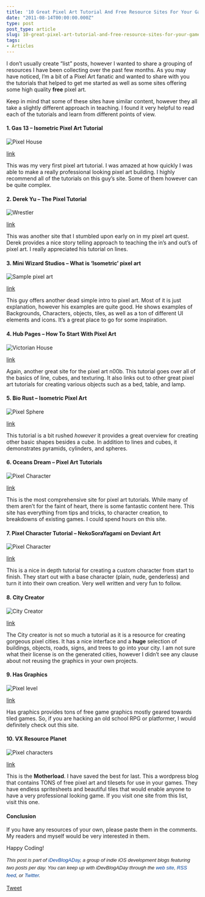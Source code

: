 ```yaml
---
title: '10 Great Pixel Art Tutorial And Free Resource Sites For Your Games'
date: "2011-08-14T00:00:00.000Z"
type: post 
post_type: article
slug: 10-great-pixel-art-tutorial-and-free-resource-sites-for-your-games
tags: 
- Articles
---
```

I don&#8217;t usually create &#8220;list&#8221; posts, however I wanted to share a grouping of resources I have been collecting over the past few months. As you may have noticed, I&#8217;m a bit of a Pixel Art fanatic and wanted to share with you the tutorials that helped to get me started as well as some sites offering some high quality **free** pixel art.

Keep in mind that some of these sites have similar content, however they all take a slightly different approach in teaching. I found it very helpful to read each of the tutorials and learn from different points of view.

#### 1. Gas 13 &#8211; Isometric Pixel Art Tutorial

![Pixel House][1]

[link][2]

This was my very first pixel art tutorial. I was amazed at how quickly I was able to make a really professional looking pixel art building. I highly recommend all of the tutorials on this guy&#8217;s site. Some of them however can be quite complex.

#### 2. Derek Yu &#8211; The Pixel Tutorial

![Wrestler][3]

[link][4]

This was another site that I stumbled upon early on in my pixel art quest. Derek provides a nice story telling approach to teaching the in&#8217;s and out&#8217;s of pixel art. I really appreciated his tutorial on lines.

#### 3. Mini Wizard Studios &#8211; What is &#8216;Isometric&#8217; pixel art

![Sample pixel art][5]

[link][6]

This guy offers another dead simple intro to pixel art. Most of it is just explanation, however his examples are quite good. He shows examples of Backgrounds, Characters, objects, tiles, as well as a ton of different UI elements and icons. It&#8217;s a great place to go for some inspiration.

#### 4. Hub Pages &#8211; How To Start With Pixel Art

![Victorian House][7]

[link][8]

Again, another great site for the pixel art n00b. This tutorial goes over all of the basics of line, cubes, and texturing. It also links out to other great pixel art tutorials for creating various objects such as a bed, table, and lamp.

#### 5. Bio Rust &#8211; Isometric Pixel Art

![Pixel Sphere][9]

[link][10]

This tutorial is a bit rushed *however* it provides a great overview for creating other basic shapes besides a cube. In addition to lines and cubes, it demonstrates pyramids, cylinders, and spheres.

#### 6. Oceans Dream &#8211; Pixel Art Tutorials

![Pixel Character][11]

[link][12]

This is the most comprehensive site for pixel art tutorials. While many of them aren&#8217;t for the faint of heart, there is some fantastic content here. This site has everything from tips and tricks, to character creation, to breakdowns of existing games. I could spend hours on this site.

#### 7. Pixel Character Tutorial &#8211; NekoSoraYagami on Deviant Art

![Pixel Character][13]

[link][14]

This is a nice in depth tutorial for creating a custom character from start to finish. They start out with a base character (plain, nude, genderless) and turn it into their own creation. Very well written and very fun to follow.

#### 8. City Creator

![City Creator][15]

[link][16]

The City creator is not so much a tutorial as it is a resource for creating gorgeous pixel cities. It has a nice interface and a **huge** selection of buildings, objects, roads, signs, and trees to go into your city. I am not sure what their license is on the generated cities, however I didn&#8217;t see any clause about not reusing the graphics in your own projects.

#### 9. Has Graphics

![Pixel level][17]

[link][18]

Has graphics provides tons of free game graphics mostly geared towards tiled games. So, if you are hacking an old school RPG or platformer, I would definitely check out this site.

#### 10. VX Resource Planet

![Pixel characters][19]

[link][20]

This is the **Motherload**. I have saved the best for last. This a wordpress blog that contains TONS of free pixel art and tilesets for use in your games. They have endless spritesheets and beautiful tiles that would enable anyone to have a very professional looking game. If you visit one site from this list, visit this one.

#### Conclusion

If you have any resources of your own, please paste them in the comments. My readers and myself would be very interested in them.

Happy Coding!

<span style="font-family: ‘Lucida Grande’;"><strong><span style="font-weight: normal;"><span style="font-family: arial, verdana, tahoma, sans-serif; font-size: 13px; line-height: 20px;"><em>﻿﻿This post is part of <a style="text-decoration: none; color: #004199; padding: 0px; margin: 0px;" href="http://idevblogaday.com/">iDevBlogADay</a>, a group of indie iOS development blogs featuring two posts per day. You can keep up with iDevBlogADay through the <a style="text-decoration: none; color: #004199; padding: 0px; margin: 0px;" href="http://idevblogaday.com/">web site</a>, <a style="text-decoration: none; color: #004199; padding: 0px; margin: 0px;" href="http://feeds.feedburner.com/idevblogaday">RSS feed</a>, or <a style="text-decoration: none; color: #004199; padding: 0px; margin: 0px;" href="http://twitter.com/#search?q=%23idevblogaday">Twitter</a>.</em></span></span></strong></span>

<div style="">
  <a href="http://twitter.com/share" class="twitter-share-button" data-count="horizontal" data-text="10 Great Pixel Art Tutorial And Free Resource Sites For Your Games" data-url="http://brandontreb.com/10-great-pixel-art-tutorial-and-free-resource-sites-for-your-games"  data-via="brandontreb" data-related="brandontreb:">Tweet</a>
</div>

 [1]: http://www.gas13.ru/v3/tutorials/f9.gif
 [2]: http://www.gas13.ru/v3/tutorials/isometric_pixelart_tutorial_mathematics_of_isometrics.php
 [3]: http://www.derekyu.com/images/extras/lucha-finished.gif
 [4]: http://www.derekyu.com/?page_id=221
 [5]: http://www.miniwizardstudios.com/images/pixel/iso/office.gif
 [6]: http://www.miniwizardstudios.com/iso.asp
 [7]: http://s3.hubimg.com/u/1629662_f520.jpg
 [8]: http://vanmall.hubpages.com/hub/How-To-Start-With-Pixel-Art
 [9]: http://www.biorust.com/tutorials/ps-isometricpixelart/Image-15a.jpg
 [10]: http://www.biorust.com/tutorials/detail/247/us/
 [11]: http://pixel.oceansdream.net/wp-content/uploads/pixel.oceansdream.net/2010/02/celsiusHair.png
 [12]: http://pixel.oceansdream.net/
 [13]: http://f.cl.ly/items/28162n1b1i1H0f03421d/Screen%20shot%202011-08-13%20at%209.38.11%20PM.png
 [14]: http://nekosorayagami.deviantart.com/art/Pixel-Character-Tutorial-76829227
 [15]: http://www.citycreator.com/images/pages/home_card_1.gif
 [16]: http://www.citycreator.com/
 [17]: http://hasgraphics.com/thumbs/genetica-texture-pack-10-mystery-forest.png
 [18]: http://hasgraphics.com/
 [19]: http://vxresource.files.wordpress.com/2010/07/remakertp01.png?w=384&h=384
 [20]: http://vxresource.wordpress.com/